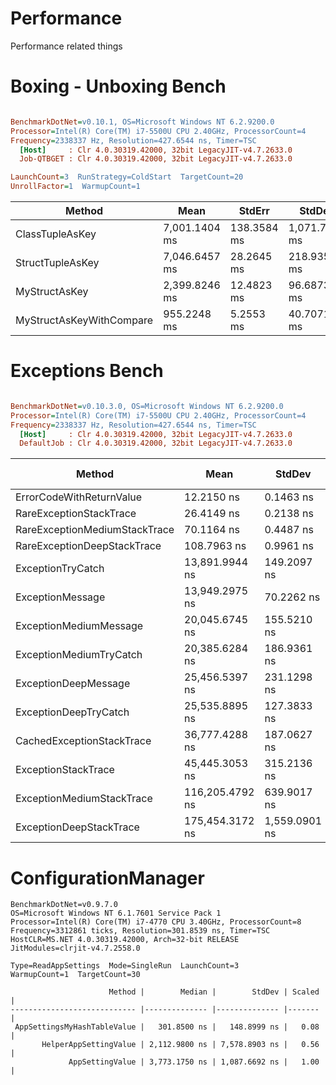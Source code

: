 # Performance
Performance related things



# Boxing - Unboxing Bench

``` ini

BenchmarkDotNet=v0.10.1, OS=Microsoft Windows NT 6.2.9200.0
Processor=Intel(R) Core(TM) i7-5500U CPU 2.40GHz, ProcessorCount=4
Frequency=2338337 Hz, Resolution=427.6544 ns, Timer=TSC
  [Host]     : Clr 4.0.30319.42000, 32bit LegacyJIT-v4.7.2633.0
  Job-QTBGET : Clr 4.0.30319.42000, 32bit LegacyJIT-v4.7.2633.0

LaunchCount=3  RunStrategy=ColdStart  TargetCount=20  
UnrollFactor=1  WarmupCount=1  

```
Method | Mean | StdErr | StdDev | Median | Gen 0 | Gen 1 | Gen 2 | Allocated
------------------------- | -------------- | ------------ | -------------- |-------------- | ------------ | ------------ |---------- | ----------
ClassTupleAsKey | 7,001.1404 ms | 138.3584 ms | 1,071.7192 ms | 6,607.0421 ms | 101050.0000 |  37550.0000 | 4050.0000 | 600.71 MB |
StructTupleAsKey | 7,046.6457 ms |  28.2645 ms |   218.9356 ms | 6,958.6388 ms | 638950.0000 | 135050.0000 | 6000.0000 |   1.65 GB |
MyStructAsKey | 2,399.8246 ms |  12.4823 ms |    96.6873 ms | 2,388.9916 ms | 127100.0000 |  49550.0000 | 4050.0000 |    765 MB | 
MyStructAsKeyWithCompare |   955.2248 ms |   5.2553 ms |    40.7071 ms |   938.4278 ms |  11950.0000 |   8900.0000 | 2950.0000 |   59.6 MB |







# Exceptions Bench

``` ini

BenchmarkDotNet=v0.10.3.0, OS=Microsoft Windows NT 6.2.9200.0
Processor=Intel(R) Core(TM) i7-5500U CPU 2.40GHz, ProcessorCount=4
Frequency=2338337 Hz, Resolution=427.6544 ns, Timer=TSC
  [Host]     : Clr 4.0.30319.42000, 32bit LegacyJIT-v4.7.2633.0
  DefaultJob : Clr 4.0.30319.42000, 32bit LegacyJIT-v4.7.2633.0


```
 |                        Method |            Mean |        StdDev |    Scaled | Scaled-StdDev |
 |------------------------------ |---------------- |-------------- |---------- |-------------- |
 |      ErrorCodeWithReturnValue |      12.2150 ns |     0.1463 ns |      1.00 |          0.00 |
 |       RareExceptionStackTrace |      26.4149 ns |     0.2138 ns |      2.16 |          0.03 |
 | RareExceptionMediumStackTrace |      70.1164 ns |     0.4487 ns |      5.74 |          0.07 |
 |   RareExceptionDeepStackTrace |     108.7963 ns |     0.9961 ns |      8.91 |          0.13 |
 |             ExceptionTryCatch |  13,891.9944 ns |   149.2097 ns |  1,137.44 |         17.51 |
 |              ExceptionMessage |  13,949.2975 ns |    70.2262 ns |  1,142.13 |         14.14 |
 |        ExceptionMediumMessage |  20,045.6745 ns |   155.5210 ns |  1,641.28 |         22.37 |
 |       ExceptionMediumTryCatch |  20,385.6284 ns |   186.9361 ns |  1,669.12 |         24.09 |
 |          ExceptionDeepMessage |  25,456.5397 ns |   231.1298 ns |  2,084.31 |         29.94 |
 |         ExceptionDeepTryCatch |  25,535.8895 ns |   127.3833 ns |  2,090.80 |         25.86 |
 |     CachedExceptionStackTrace |  36,777.4288 ns |   187.0627 ns |  3,011.23 |         37.36 |
 |           ExceptionStackTrace |  45,445.3053 ns |   315.2136 ns |  3,720.93 |         49.18 |
 |     ExceptionMediumStackTrace | 116,205.4792 ns |   639.9017 ns |  9,514.56 |        119.63 |
 |       ExceptionDeepStackTrace | 175,454.3172 ns | 1,559.0901 ns | 14,365.68 |        204.93 |





# ConfigurationManager


    BenchmarkDotNet=v0.9.7.0
    OS=Microsoft Windows NT 6.1.7601 Service Pack 1
    Processor=Intel(R) Core(TM) i7-4770 CPU 3.40GHz, ProcessorCount=8
    Frequency=3312861 ticks, Resolution=301.8539 ns, Timer=TSC
    HostCLR=MS.NET 4.0.30319.42000, Arch=32-bit RELEASE
    JitModules=clrjit-v4.7.2558.0

    Type=ReadAppSettings  Mode=SingleRun  LaunchCount=3  
    WarmupCount=1  TargetCount=30  

                          Method |        Median |        StdDev | Scaled |
    ---------------------------- |-------------- |-------------- |------- |
     AppSettingsMyHashTableValue |   301.8500 ns |   148.8999 ns |   0.08 |
           HelperAppSettingValue | 2,112.9800 ns | 7,578.8903 ns |   0.56 |
                 AppSettingValue | 3,773.1750 ns | 1,087.6692 ns |   1.00 |
